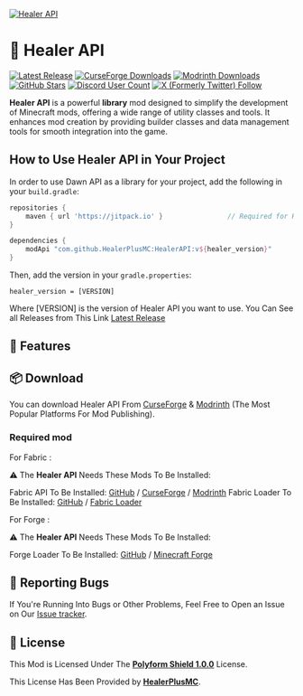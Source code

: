 [![Healer API](https://HealerPlusMC.github.io/Projects/HealerAPI/Images/Healer%20API.jpeg)](https://HealerPlusMC.github.io/Index#Home)

# 🍉 Healer API


[![Latest Release](https://img.shields.io/github/release/HealerPlusMC/HealerAPI.svg)](https://github.com/HealerPlusMC/HealerAPI/releases/latest)
[![CurseForge Downloads](http://cf.way2muchnoise.eu/full_1170467_Downloads.svg)](https://www.curseforge.com/minecraft/mc-mods/healer-api)
[![Modrinth Downloads](https://img.shields.io/modrinth/dt/PQ0VHchN.svg?logoColor=00FF00&logo=modrinth&color=00FF00&style=flat-square&label=Downloads)](https://modrinth.com/mod/healer-api)
[![GitHub Stars](https://img.shields.io/github/stars/HealerPlusMC/HealerAPI.svg?style=flat-square)]()
[![Discord User Count](https://img.shields.io/discord/1329131954502893791.svg?logoColor=FFFFFF&logo=discord&color=7289DA&style=flat-square)](https://discord.gg/VVztDJgJ)
[![X (Formerly Twitter) Follow](https://img.shields.io/twitter/follow/HealerPlusMC)](https://twitter.com/@HealerPlusMC)


<b>Healer API</b> is a powerful <b>library</b> mod designed to simplify the development of Minecraft mods, offering a wide range of utility classes and tools.
It enhances mod creation by providing builder classes and data management tools for smooth integration into the game.


## How to Use Healer API in Your Project
In order to use Dawn API as a library for your project, add the following in your ``build.gradle``:
```gradle
repositories {
    maven { url 'https://jitpack.io' }                // Required for Healer API
}

dependencies {
    modApi "com.github.HealerPlusMC:HealerAPI:v${healer_version}"
}
```

Then, add the version in your ``gradle.properties``:
```properties
healer_version = [VERSION]
```
Where [VERSION] is the version of Healer API you want to use.
You Can See all Releases from This Link [Latest Release](https://github.com/HealerPlusMC/HealerAPI/releases/latest)

## 🎨 Features



## 📦 Download
You can download Healer API From [CurseForge](https://www.curseforge.com/minecraft/mc-mods/healer-api) & [Modrinth](https://modrinth.com/mod/healer-api) (The Most Popular Platforms For Mod Publishing).

### Required mod

For Fabric :

⚠ The <b>Healer API</b> Needs These Mods To Be Installed:

Fabric API To Be Installed: [GitHub](https://github.com/FabricMC/fabric) / [CurseForge](https://www.curseforge.com/minecraft/mc-mods/fabric-api) / [Modrinth](https://modrinth.com/mod/fabric-api)
Fabric Loader To Be Installed: [GitHub](https://github.com/FabricMC/fabric-loader) / [Fabric Loader](https://fabricmc.net/use/installer/)

For Forge :

⚠ The <b>Healer API</b> Needs These Mods To Be Installed:

Forge Loader To Be Installed: [GitHub](https://github.com/MinecraftForge/MinecraftForge) / [Minecraft Forge](https://files.minecraftforge.net/net/minecraftforge/forge/)

## 🐛 Reporting Bugs

If You're Running Into Bugs or Other Problems, Feel Free to Open an Issue on Our [Issue tracker](https://github.com/HealerPlusMC/HealerAPI/issues).

## 📜 License

This Mod is Licensed Under The <b>[Polyform Shield 1.0.0](LICENSE.md)</b> License.

This License Has Been Provided by <b>[HealerPlusMC](https://github.com/HealerPlusMC)</b>.
